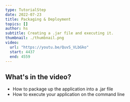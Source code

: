 ```yaml
---
type: TutorialStep
date: 2022-07-23
title: Packaging & Deployment
topics: []
author: hs
subtitle: Creating a .jar file and executing it.
thumbnail: ./thumbnail.png
video:
  url: "https://youtu.be/QuvS_VLbGko"
  start: 4437
  end: 4559
---
```


## What's in the video?

- How to package up the application into a .jar file
- How to execute your application on the command line
